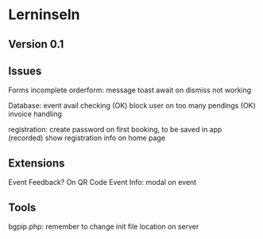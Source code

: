 # Lerninseln
## Version 0.1

## Issues
Forms incomplete
 orderform: message toast await on dismiss not working

 
Database: event avail checking (OK)
    block user on too many pendings (OK)
    invoice handling    

registration: create password on first booking, to be saved in app (recorded)
show registration info on home page


## Extensions
Event Feedback? On QR Code
Event Info: modal on event


## Tools
bgpip.php: remember to change init file location on server
